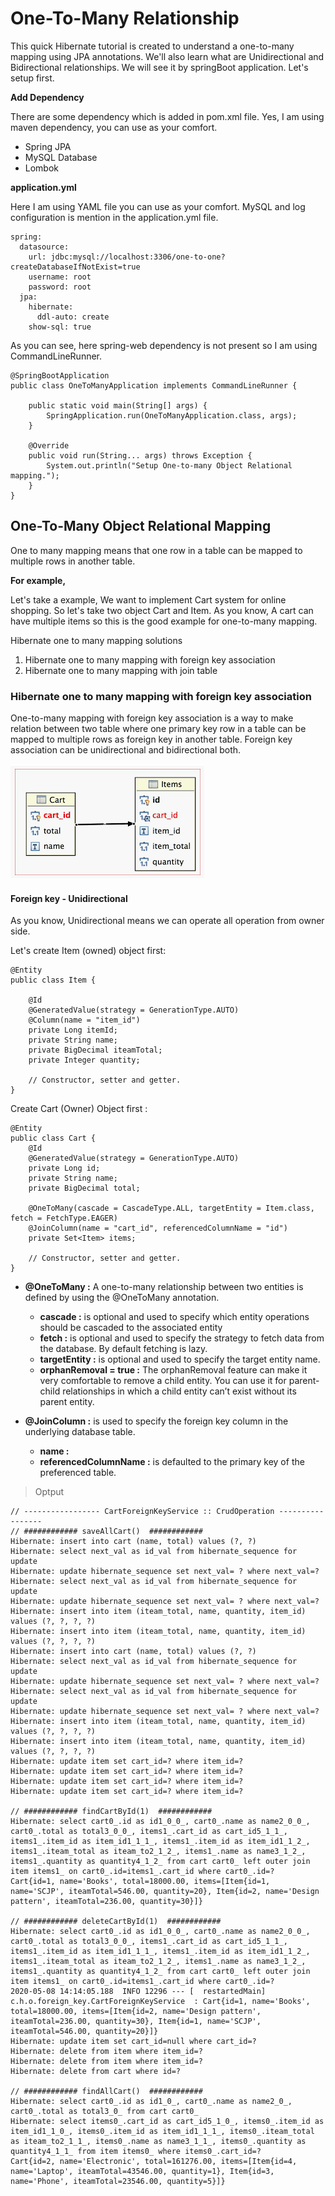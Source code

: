 # One-To-Many Relationship

This quick Hibernate tutorial is created to understand a one-to-many mapping using JPA annotations. We'll also learn 
what are Unidirectional and Bidirectional relationships. We will see it by springBoot application. Let's setup first. 

**Add Dependency**

There are some dependency which is added in pom.xml file. Yes, I am using maven dependency, you can use as your comfort.

* Spring JPA
* MySQL Database
* Lombok

**application.yml**

Here I am using YAML file you can use as your comfort. MySQL and log configuration is mention in the application.yml file.

    spring:
      datasource:
        url: jdbc:mysql://localhost:3306/one-to-one?createDatabaseIfNotExist=true
        username: root
        password: root
      jpa:
        hibernate:
          ddl-auto: create
        show-sql: true
      
As you can see, here spring-web dependency is not present so I am using CommandLineRunner.

    @SpringBootApplication
    public class OneToManyApplication implements CommandLineRunner {
    
    	public static void main(String[] args) {
    		SpringApplication.run(OneToManyApplication.class, args);
    	}
    
    	@Override
    	public void run(String... args) throws Exception {
    		System.out.println("Setup One-to-many Object Relational mapping.");
    	}
    }
    
## One-To-Many Object Relational Mapping

One to many mapping means that one row in a table can be mapped to multiple rows in another table. 

**For example,**
   
Let's take a example, We want to implement Cart system for online shopping. So let's take two object Cart and Item. As 
you know, A cart can have multiple items so this is the good example for one-to-many mapping. 

Hibernate one to many mapping solutions

1. Hibernate one to many mapping with foreign key association
2. Hibernate one to many mapping with join table

### Hibernate one to many mapping with foreign key association
    
One-to-many mapping with foreign key association is a way to make relation between two table where one primary key row 
in a table can be mapped to multiple rows as foreign key in another table. Foreign key association can be unidirectional 
and bidirectional both.

![](img/cart-item-PK_FK.png)

#### Foreign key - Unidirectional

As you know, Unidirectional means we can operate all operation from owner side.
    
Let's create Item (owned) object first:

    @Entity
    public class Item {
    
        @Id
        @GeneratedValue(strategy = GenerationType.AUTO)
        @Column(name = "item_id")
        private Long itemId;
        private String name;
        private BigDecimal iteamTotal;
        private Integer quantity;
        
        // Constructor, setter and getter.
    }

Create Cart (Owner) Object first :

    @Entity
    public class Cart {
        @Id
        @GeneratedValue(strategy = GenerationType.AUTO)
        private Long id;
        private String name;
        private BigDecimal total;
    
        @OneToMany(cascade = CascadeType.ALL, targetEntity = Item.class, fetch = FetchType.EAGER)
        @JoinColumn(name = "cart_id", referencedColumnName = "id")
        private Set<Item> items;
        
        // Constructor, setter and getter.
    }

* **@OneToMany :** A one-to-many relationship between two entities is defined by using the @OneToMany annotation.
    * **cascade :** is optional and used to specify which entity operations should be cascaded to the associated entity
    * **fetch :** is optional and used to specify the strategy to fetch data from the database. By default fetching is lazy.
    * **targetEntity :** is optional and used to specify the target entity name.
    * **orphanRemoval = true :** The orphanRemoval feature can make it very comfortable to remove a child entity. You can use it for 
    parent-child relationships in which a child entity can’t exist without its parent entity.

* **@JoinColumn :** is used to specify the foreign key column in the underlying database table.
    * **name :** 
    * **referencedColumnName :** is defaulted to the primary key of the preferenced table.

> Optput

    // ----------------- CartForeignKeyService :: CrudOperation -----------------
    // ############ saveAllCart()  ############
    Hibernate: insert into cart (name, total) values (?, ?)
    Hibernate: select next_val as id_val from hibernate_sequence for update
    Hibernate: update hibernate_sequence set next_val= ? where next_val=?
    Hibernate: select next_val as id_val from hibernate_sequence for update
    Hibernate: update hibernate_sequence set next_val= ? where next_val=?
    Hibernate: insert into item (iteam_total, name, quantity, item_id) values (?, ?, ?, ?)
    Hibernate: insert into item (iteam_total, name, quantity, item_id) values (?, ?, ?, ?)
    Hibernate: insert into cart (name, total) values (?, ?)
    Hibernate: select next_val as id_val from hibernate_sequence for update
    Hibernate: update hibernate_sequence set next_val= ? where next_val=?
    Hibernate: select next_val as id_val from hibernate_sequence for update
    Hibernate: update hibernate_sequence set next_val= ? where next_val=?
    Hibernate: insert into item (iteam_total, name, quantity, item_id) values (?, ?, ?, ?)
    Hibernate: insert into item (iteam_total, name, quantity, item_id) values (?, ?, ?, ?)
    Hibernate: update item set cart_id=? where item_id=?
    Hibernate: update item set cart_id=? where item_id=?
    Hibernate: update item set cart_id=? where item_id=?
    Hibernate: update item set cart_id=? where item_id=?
    
    // ############ findCartById(1)  ############
    Hibernate: select cart0_.id as id1_0_0_, cart0_.name as name2_0_0_, cart0_.total as total3_0_0_, items1_.cart_id as cart_id5_1_1_, items1_.item_id as item_id1_1_1_, items1_.item_id as item_id1_1_2_, items1_.iteam_total as iteam_to2_1_2_, items1_.name as name3_1_2_, items1_.quantity as quantity4_1_2_ from cart cart0_ left outer join item items1_ on cart0_.id=items1_.cart_id where cart0_.id=?
    Cart{id=1, name='Books', total=18000.00, items=[Item{id=1, name='SCJP', iteamTotal=546.00, quantity=20}, Item{id=2, name='Design pattern', iteamTotal=236.00, quantity=30}]}
    
    // ############ deleteCartById(1)  ############
    Hibernate: select cart0_.id as id1_0_0_, cart0_.name as name2_0_0_, cart0_.total as total3_0_0_, items1_.cart_id as cart_id5_1_1_, items1_.item_id as item_id1_1_1_, items1_.item_id as item_id1_1_2_, items1_.iteam_total as iteam_to2_1_2_, items1_.name as name3_1_2_, items1_.quantity as quantity4_1_2_ from cart cart0_ left outer join item items1_ on cart0_.id=items1_.cart_id where cart0_.id=?
    2020-05-08 14:14:05.188  INFO 12296 --- [  restartedMain] c.h.o.foreign_key.CartForeignKeyService  : Cart{id=1, name='Books', total=18000.00, items=[Item{id=2, name='Design pattern', iteamTotal=236.00, quantity=30}, Item{id=1, name='SCJP', iteamTotal=546.00, quantity=20}]}
    Hibernate: update item set cart_id=null where cart_id=?
    Hibernate: delete from item where item_id=?
    Hibernate: delete from item where item_id=?
    Hibernate: delete from cart where id=?
    
    // ############ findAllCart()  ############
    Hibernate: select cart0_.id as id1_0_, cart0_.name as name2_0_, cart0_.total as total3_0_ from cart cart0_
    Hibernate: select items0_.cart_id as cart_id5_1_0_, items0_.item_id as item_id1_1_0_, items0_.item_id as item_id1_1_1_, items0_.iteam_total as iteam_to2_1_1_, items0_.name as name3_1_1_, items0_.quantity as quantity4_1_1_ from item items0_ where items0_.cart_id=?
    Cart{id=2, name='Electronic', total=161276.00, items=[Item{id=4, name='Laptop', iteamTotal=43546.00, quantity=1}, Item{id=3, name='Phone', iteamTotal=23546.00, quantity=5}]}

  